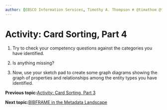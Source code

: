 ```yaml
---
author: [EBSCO Information Services, Timothy A. Thompson ⍝ @timathom @timathom@indieweb.social]
---
```


# Activity: Card Sorting, Part 4

1.  Try to check your competency questions against the categories you have identified.

2.  Is anything missing?

3.  Now, use your sketch pad to create some graph diagrams showing the graph of properties and relationships among the entity types you have identified.


**Previous topic:**[Activity: Card Sorting, Part 3](../../day_1/lesson_4/activity_card_sorting_3.md)

**Next topic:**[BIBFRAME in the Metadata Landscape](../../day_1/lesson_5/topic_1/bibframe_in_the_metadata_landscape.md)


